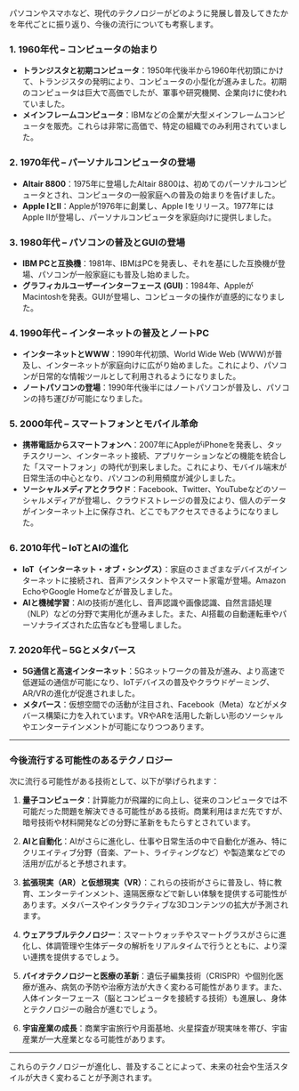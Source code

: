 パソコンやスマホなど、現代のテクノロジーがどのように発展し普及してきたかを年代ごとに振り返り、今後の流行についても考察します。

### 1. **1960年代 – コンピュータの始まり**
   - **トランジスタと初期コンピュータ**：1950年代後半から1960年代初頭にかけて、トランジスタの発明により、コンピュータの小型化が進みました。初期のコンピュータは巨大で高価でしたが、軍事や研究機関、企業向けに使われていました。
   - **メインフレームコンピュータ**：IBMなどの企業が大型メインフレームコンピュータを販売。これらは非常に高価で、特定の組織でのみ利用されていました。

### 2. **1970年代 – パーソナルコンピュータの登場**
   - **Altair 8800**：1975年に登場したAltair 8800は、初めてのパーソナルコンピュータとされ、コンピュータの一般家庭への普及の始まりを告げました。
   - **Apple IとII**：Appleが1976年に創業し、Apple Iをリリース。1977年にはApple IIが登場し、パーソナルコンピュータを家庭向けに提供しました。

### 3. **1980年代 – パソコンの普及とGUIの登場**
   - **IBM PCと互換機**：1981年、IBMはPCを発表し、それを基にした互換機が登場、パソコンが一般家庭にも普及し始めました。
   - **グラフィカルユーザーインターフェース (GUI)**：1984年、AppleがMacintoshを発表。GUIが登場し、コンピュータの操作が直感的になりました。

### 4. **1990年代 – インターネットの普及とノートPC**
   - **インターネットとWWW**：1990年代初頭、World Wide Web (WWW)が普及し、インターネットが家庭向けに広がり始めました。これにより、パソコンが日常的な情報ツールとして利用されるようになりました。
   - **ノートパソコンの登場**：1990年代後半にはノートパソコンが普及し、パソコンの持ち運びが可能になりました。

### 5. **2000年代 – スマートフォンとモバイル革命**
   - **携帯電話からスマートフォンへ**：2007年にAppleがiPhoneを発表し、タッチスクリーン、インターネット接続、アプリケーションなどの機能を統合した「スマートフォン」の時代が到来しました。これにより、モバイル端末が日常生活の中心となり、パソコンの利用頻度が減少しました。
   - **ソーシャルメディアとクラウド**：Facebook、Twitter、YouTubeなどのソーシャルメディアが登場し、クラウドストレージの普及により、個人のデータがインターネット上に保存され、どこでもアクセスできるようになりました。

### 6. **2010年代 – IoTとAIの進化**
   - **IoT（インターネット・オブ・シングス）**：家庭のさまざまなデバイスがインターネットに接続され、音声アシスタントやスマート家電が登場。Amazon EchoやGoogle Homeなどが普及しました。
   - **AIと機械学習**：AIの技術が進化し、音声認識や画像認識、自然言語処理（NLP）などの分野で実用化が進みました。また、AI搭載の自動運転車やパーソナライズされた広告なども登場しました。

### 7. **2020年代 – 5Gとメタバース**
   - **5G通信と高速インターネット**：5Gネットワークの普及が進み、より高速で低遅延の通信が可能になり、IoTデバイスの普及やクラウドゲーミング、AR/VRの進化が促進されました。
   - **メタバース**：仮想空間での活動が注目され、Facebook（Meta）などがメタバース構築に力を入れています。VRやARを活用した新しい形のソーシャルやエンターテインメントが可能になりつつあります。

---

### **今後流行する可能性のあるテクノロジー**
次に流行る可能性がある技術として、以下が挙げられます：

1. **量子コンピュータ**：計算能力が飛躍的に向上し、従来のコンピュータでは不可能だった問題を解決できる可能性がある技術。商業利用はまだ先ですが、暗号技術や材料開発などの分野に革新をもたらすとされています。

2. **AIと自動化**：AIがさらに進化し、仕事や日常生活の中で自動化が進み、特にクリエイティブ分野（音楽、アート、ライティングなど）や製造業などでの活用が広がると予想されます。

3. **拡張現実（AR）と仮想現実（VR）**：これらの技術がさらに普及し、特に教育、エンターテインメント、遠隔医療などで新しい体験を提供する可能性があります。メタバースやインタラクティブな3Dコンテンツの拡大が予測されます。

4. **ウェアラブルテクノロジー**：スマートウォッチやスマートグラスがさらに進化し、体調管理や生体データの解析をリアルタイムで行うとともに、より深い連携を提供するでしょう。

5. **バイオテクノロジーと医療の革新**：遺伝子編集技術（CRISPR）や個別化医療が進み、病気の予防や治療方法が大きく変わる可能性があります。また、人体インターフェース（脳とコンピュータを接続する技術）も進展し、身体とテクノロジーの融合が進むでしょう。

6. **宇宙産業の成長**：商業宇宙旅行や月面基地、火星探査が現実味を帯び、宇宙産業が一大産業となる可能性があります。

---

これらのテクノロジーが進化し、普及することによって、未来の社会や生活スタイルが大きく変わることが予測されます。